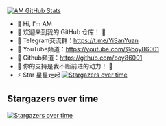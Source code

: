 [![AM GitHub Stats](https://github-readme-stats.zohan.tech/api?username=boy86001&show_icons=true&hide=contribs,prs&include_all_commits=true&bg_color=30,fcb590,e46454&title_color=fff&text_color=fff&icon_color=fff)](https://github.com/boy86001)

- 👋 Hi, I’m AM
- 🤖 欢迎来到我的 GitHub 仓库！ 🚀
- 👀 Telegram交流群：https://t.me/YiSanYuan
- 🌱 YouTube频道：https://youtube.com/@boy86001
- 💞️ Github频道：https://github.com/boy86001
- 🎁 你的支持是我不断前进的动力！ 💖
- ⚡ Star 星星走起
[![Stargazers over time](https://starchart.cc/boy86001/am-tunnel.svg?variant=adaptive)](https://starchart.cc/boy86001/am-tunnel)
## Stargazers over time
[![Stargazers over time](https://starchart.cc/caarlos0/starcharts.svg?variant=adaptive)](https://starchart.cc/caarlos0/starcharts)
<!---
boy86001/boy86001 is a ✨ special ✨ repository because its `README.md` (this file) appears on your GitHub profile.
You can click the Preview link to take a look at your changes.
--->

